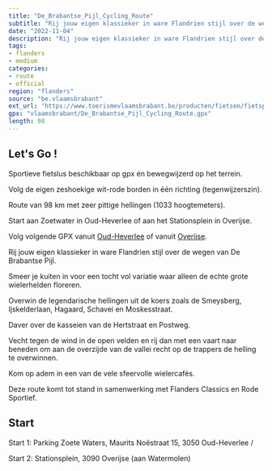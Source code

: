 ```yaml
---
title: "De_Brabantse_Pijl_Cycling_Route"
subtitle: "Rij jouw eigen klassieker in ware Flandrien stijl over de wegen van de Brabantse Pijl. Smeer je kuiten in voor een tocht vol variatie waar alleen de echte grote wielerhelden floreren."
date: "2022-11-04"
description: "Rij jouw eigen klassieker in ware Flandrien stijl over de wegen van de Brabantse Pijl. Smeer je kuiten in voor een tocht vol variatie waar alleen de echte grote wielerhelden floreren." 
tags:
- flanders
- medium
categories: 
- route
- official
region: "flanders"
source: "be.vlaamsbrabant"
ext_url: "https://www.toerismevlaamsbrabant.be/producten/fietsen/fietsproducten/brabantse-pijl-cycling-route/index.html"
gpx: "vlaamsbrabant/De_Brabantse_Pijl_Cycling_Route.gpx"
length: 98
---
```


## Let's Go ! 

Sportieve fietslus beschikbaar op gpx én bewegwijzerd op het terrein.

Volg de eigen zeshoekige wit-rode borden in één richting (tegenwijzerszin).

Route van 98 km met zeer pittige hellingen (1033 hoogtemeters).

Start aan Zoetwater in Oud-Heverlee of aan het Stationsplein in Overijse.

Volg volgende GPX vanuit [Oud-Heverlee](https://www.toerismevlaamsbrabant.be/Images/brabantse-pijl-98km-zoetewaters_tcm251-144783.gpx) of vanuit [Overijse](https://www.toerismevlaamsbrabant.be/Images/brabantse-pijl-98km-overijse_tcm251-144784.gpx).

Rij jouw eigen klassieker in ware Flandrien stijl over de wegen van De Brabantse Pijl.

Smeer je kuiten in voor een tocht vol variatie waar alleen de echte grote wielerhelden floreren.

Overwin de legendarische hellingen uit de koers zoals de Smeysberg, Ijskelderlaan, Hagaard, Schavei en Moskesstraat.

Daver over de kasseien van de Hertstraat en Postweg.

Vecht tegen de wind in de open velden en rij dan met een vaart naar beneden om aan de overzijde van de vallei recht op de trappers de helling te overwinnen.

Kom op adem in een van de vele sfeervolle wielercafés.

Deze route komt tot stand in samenwerking met Flanders Classics en Rode Sportief.



## Start

Start 1: Parking Zoete Waters, Maurits Noëstraat 15, 3050 Oud-Heverlee / 

Start 2: Stationsplein, 3090 Overijse (aan Watermolen)

